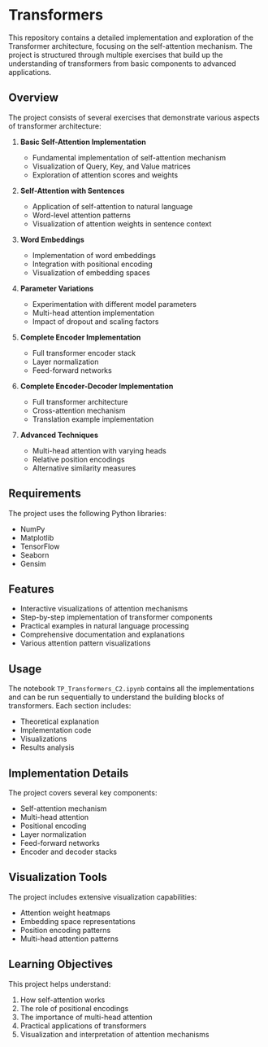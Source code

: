 # Transformers

This repository contains a detailed implementation and exploration of the Transformer architecture, focusing on the self-attention mechanism. The project is structured through multiple exercises that build up the understanding of transformers from basic components to advanced applications.

## Overview

The project consists of several exercises that demonstrate various aspects of transformer architecture:

1. **Basic Self-Attention Implementation**
   - Fundamental implementation of self-attention mechanism
   - Visualization of Query, Key, and Value matrices
   - Exploration of attention scores and weights

2. **Self-Attention with Sentences**
   - Application of self-attention to natural language
   - Word-level attention patterns
   - Visualization of attention weights in sentence context

3. **Word Embeddings**
   - Implementation of word embeddings
   - Integration with positional encoding
   - Visualization of embedding spaces

4. **Parameter Variations**
   - Experimentation with different model parameters
   - Multi-head attention implementation
   - Impact of dropout and scaling factors

5. **Complete Encoder Implementation**
   - Full transformer encoder stack
   - Layer normalization
   - Feed-forward networks

6. **Complete Encoder-Decoder Implementation**
   - Full transformer architecture
   - Cross-attention mechanism
   - Translation example implementation

7. **Advanced Techniques**
   - Multi-head attention with varying heads
   - Relative position encodings
   - Alternative similarity measures

## Requirements

The project uses the following Python libraries:
- NumPy
- Matplotlib
- TensorFlow
- Seaborn
- Gensim

## Features

- Interactive visualizations of attention mechanisms
- Step-by-step implementation of transformer components
- Practical examples in natural language processing
- Comprehensive documentation and explanations
- Various attention pattern visualizations

## Usage

The notebook `TP_Transformers_C2.ipynb` contains all the implementations and can be run sequentially to understand the building blocks of transformers. Each section includes:
- Theoretical explanation
- Implementation code
- Visualizations
- Results analysis

## Implementation Details

The project covers several key components:
- Self-attention mechanism
- Multi-head attention
- Positional encoding
- Layer normalization
- Feed-forward networks
- Encoder and decoder stacks

## Visualization Tools

The project includes extensive visualization capabilities:
- Attention weight heatmaps
- Embedding space representations
- Position encoding patterns
- Multi-head attention patterns

## Learning Objectives

This project helps understand:
1. How self-attention works
2. The role of positional encodings
3. The importance of multi-head attention
4. Practical applications of transformers
5. Visualization and interpretation of attention mechanisms

